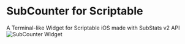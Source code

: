 # SubCounter for Scriptable
A Terminal-like Widget for Scriptable iOS made with SubStats v2 API
![SubCounter Widget](https://user-images.githubusercontent.com/1331289/156049785-9f5facfb-9617-48e7-bc26-f6d405b081d6.jpg)
